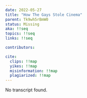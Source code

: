 ```yaml
---
date: 2022-05-27
title: "How The Gays Stole Cinema"
parent: Tk9wh5rBmW0
status: Missing
aka: !!seq
topics: !!seq
links: !!seq

contributors:

cite:
  clips: !!map
  yikes: !!map
  misinformation: !!map
  plagiarized: !!map
---
```

No transcript found.
